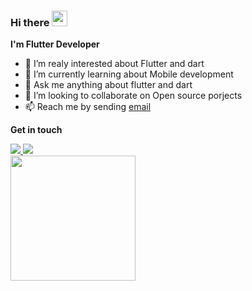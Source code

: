 ### Hi there <img src="https://media.giphy.com/media/hvRJCLFzcasrR4ia7z/giphy.gif" width="25px" height="25px">


**I'm Flutter Developer**


- 🔭 I’m realy interested about Flutter and dart
- 🌱 I’m currently learning about Mobile development
- 💬 Ask me anything about flutter and dart
- 👯 I’m looking to collaborate on Open source porjects
- 📫 Reach me by sending [email](mailto:amiirnlz79@gmail.com)

**Get in touch**
<div align="left">
<div></div>

<a href="https://www.linkedin.com/in/Amirnlz">
    <img src="https://img.shields.io/badge/linkedin-%230077B5.svg?&style=for-the-badge&logo=linkedin&logoColor=white" />
</a>

<a href="https://stackoverflow.com/users/12277290/amir">
    <img src="https://img.shields.io/badge/Stack_Overflow-FE7A16?style=for-the-badge&logo=stack-overflow&logoColor=white" />
</a>


</div>



<a href="https://github.com/anuraghazra/github-readme-stats">
  <img height="200" src="https://github-readme-stats.vercel.app/api?username=amirnlz&show_icons=true&theme=tokyonight&border_color=808080"/>
</a>



<!-- ![](https://komarev.com/ghpvc/?username=amirnlz&color=grey) -->

